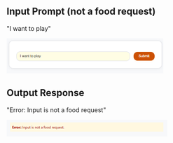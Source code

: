 
## Input Prompt (not a food request)
"I want to play"

![prompt1](media/prompt1.png) 

## Output Response

"Error: Input is not a food request"

![output1](media/output1.png)

